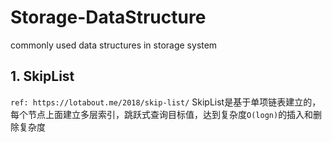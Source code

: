 # Storage-DataStructure
commonly used data structures in storage system
## 1. SkipList
`ref: https://lotabout.me/2018/skip-list/`
SkipList是基于单项链表建立的，每个节点上面建立多层索引，跳跃式查询目标值，达到复杂度`O(logn)`的插入和删除复杂度
